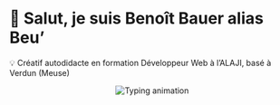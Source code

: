 # 👋 Salut, je suis Benoît Bauer alias Beu’

💡 Créatif autodidacte en formation Développeur Web à l’ALAJI, basé à Verdun (Meuse)

<p align="center">
  <img
    src="https://readme-typing-svg.demolab.com?font=Inter&weight=700&size=24&duration=2800&pause=900&color=FF8C00&center=true&vCenter=true&width=900&lines=En+formation+Développeur+Web+à+l%27ALAJI+🧠💻;En+route+vers+la+création+de+ma+micro-entreprise+🚀💫;Créatif%2C+curieux+et+déterminé+🎨⚡;Passionné+de+vinyles+et+d’univers+vintage+🎶🕶️;Gamer+dans+l’âme+🎮🔥"
    alt="Typing animation"
  />
</p>

